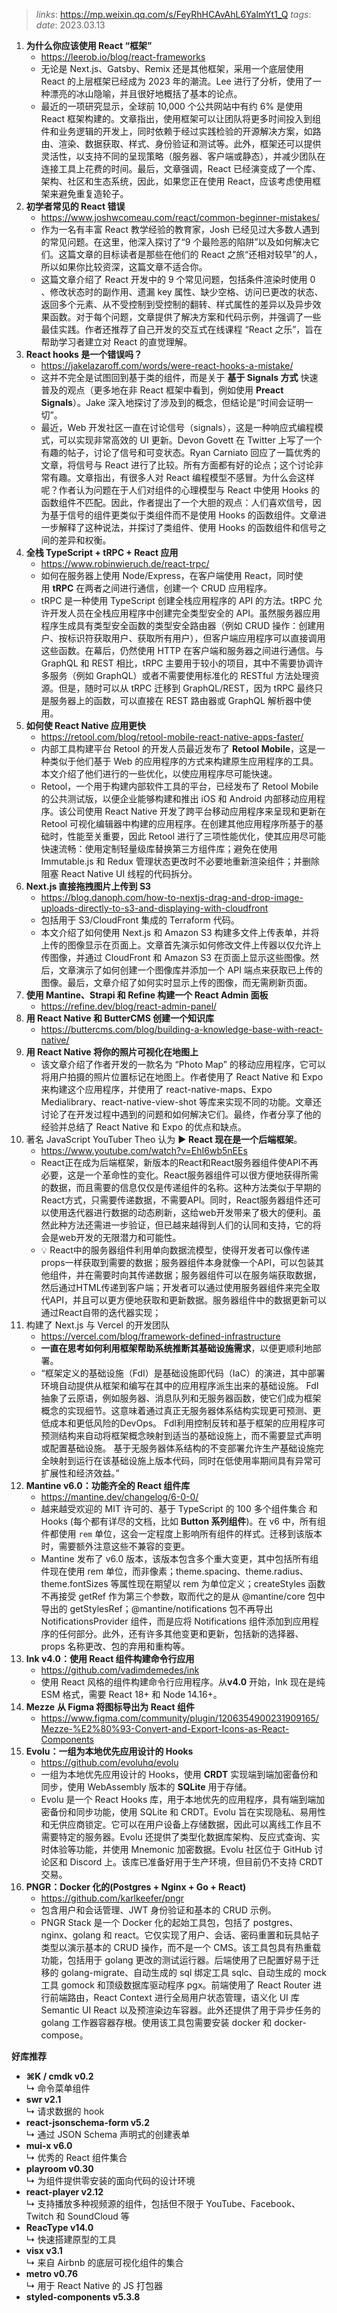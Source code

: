>$links$: https://mp.weixin.qq.com/s/FeyRhHCAvAhL6YalmYt1_Q
>$tags$: 
>$date$: 2023.03.13

1. **为什么你应该使用 React “框架”** 
   - https://leerob.io/blog/react-frameworks
   - 无论是 Next.js、Gatsby、Remix 还是其他框架，采用一个底层使用 React 的上层框架已经成为 2023 年的潮流。Lee 进行了分析，使用了一种漂亮的冰山隐喻，并且很好地概括了基本的论点。
   - 最近的一项研究显示，全球前 10,000 个公共网站中有约 6% 是使用 React 框架构建的。文章指出，使用框架可以让团队将更多时间投入到组件和业务逻辑的开发上，同时依赖于经过实践检验的开源解决方案，如路由、渲染、数据获取、样式、身份验证和测试等。此外，框架还可以提供灵活性，以支持不同的呈现策略（服务器、客户端或静态），并减少团队在连接工具上花费的时间。最后，文章强调，React 已经演变成了一个库、架构、社区和生态系统，因此，如果您正在使用 React，应该考虑使用框架来避免重复造轮子。
2. **初学者常见的 React 错误**
   - https://www.joshwcomeau.com/react/common-beginner-mistakes/
   - 作为一名有丰富 React 教学经验的教育家，Josh 已经见过大多数人遇到的常见问题。在这里，他深入探讨了“9 个最险恶的陷阱”以及如何解决它们。这篇文章的目标读者是那些在他们的 React 之旅“还相对较早”的人，所以如果你比较资深，这篇文章不适合你。
   - 这篇文章介绍了 React 开发中的 9 个常见问题，包括条件渲染时使用 0 、修改状态时的副作用、遗漏 key 属性、缺少空格、访问已更改的状态、返回多个元素、从不受控制到受控制的翻转、样式属性的差异以及异步效果函数。对于每个问题，文章提供了解决方案和代码示例，并强调了一些最佳实践。作者还推荐了自己开发的交互式在线课程 “React 之乐”，旨在帮助学习者建立对 React 的直觉理解。
3. **React hooks 是一个错误吗？**
   - https://jakelazaroff.com/words/were-react-hooks-a-mistake/
   - 这并不完全是试图回到基于类的组件，而是关于 **基于 Signals 方式** 快速普及的观点（更多地在非 React 框架中看到，例如使用 **Preact Signals**）。Jake 深入地探讨了涉及到的概念，但结论是“时间会证明一切”。
   - 最近，Web 开发社区一直在讨论信号（signals），这是一种响应式编程模式，可以实现非常高效的 UI 更新。Devon Govett 在 Twitter 上写了一个有趣的帖子，讨论了信号和可变状态。Ryan Carniato 回应了一篇优秀的文章，将信号与 React 进行了比较。所有方面都有好的论点；这个讨论非常有趣。文章指出，有很多人对 React 编程模型不感冒。为什么会这样呢？作者认为问题在于人们对组件的心理模型与 React 中使用 Hooks 的函数组件不匹配。因此，作者提出了一个大胆的观点：人们喜欢信号，因为基于信号的组件更类似于类组件而不是使用 Hooks 的函数组件。文章进一步解释了这种说法，并探讨了类组件、使用 Hooks 的函数组件和信号之间的差异和权衡。
4. **全栈 TypeScript + tRPC + React 应用**
   - https://www.robinwieruch.de/react-trpc/
   - 如何在服务器上使用 Node/Express，在客户端使用 React，同时使用 **tRPC** 在两者之间进行通信，创建一个 CRUD 应用程序。
   - tRPC 是一种使用 TypeScript 创建全栈应用程序的 API 的方法。tRPC 允许开发人员在全栈应用程序中创建完全类型安全的 API。虽然服务器应用程序生成具有类型安全函数的类型安全路由器（例如 CRUD 操作：创建用户、按标识符获取用户、获取所有用户），但客户端应用程序可以直接调用这些函数。在幕后，仍然使用 HTTP 在客户端和服务器之间进行通信。与 GraphQL 和 REST 相比，tRPC 主要用于较小的项目，其中不需要协调许多服务（例如 GraphQL）或者不需要使用标准化的 RESTful 方法处理资源。但是，随时可以从 tRPC 迁移到 GraphQL/REST，因为 tRPC 最终只是服务器上的函数，可以直接在 REST 路由器或 GraphQL 解析器中使用。
5. **如何使 React Native 应用更快**
   - https://retool.com/blog/retool-mobile-react-native-apps-faster/
   - 内部工具构建平台 Retool 的开发人员最近发布了 **Retool Mobile**，这是一种类似于他们基于 Web 的应用程序的方式来构建原生应用程序的工具。本文介绍了他们进行的一些优化，以使应用程序尽可能快速。
   - Retool，一个用于构建内部软件工具的平台，已经发布了 Retool Mobile 的公共测试版，以便企业能够构建和推出 iOS 和 Android 内部移动应用程序。该公司使用 React Native 开发了跨平台移动应用程序来呈现和更新在 Retool 可视化编辑器中构建的应用程序。在创建其他应用程序所基于的基础时，性能至关重要，因此 Retool 进行了三项性能优化，使其应用尽可能快速流畅：使用定制轻量级库替换第三方组件库；避免在使用 Immutable.js 和 Redux 管理状态更改时不必要地重新渲染组件；并删除阻塞 React Native UI 线程的代码拆分。
6. **Next.js 直接拖拽图片上传到 S3**
   - https://blog.danoph.com/how-to-nextjs-drag-and-drop-image-uploads-directly-to-s3-and-displaying-with-cloudfront
   - 包括用于 S3/CloudFront 集成的 Terraform 代码。
   - 本文介绍了如何使用 Next.js 和 Amazon S3 构建多文件上传表单，并将上传的图像显示在页面上。文章首先演示如何修改文件上传器以仅允许上传图像，并通过 CloudFront 和 Amazon S3 在页面上显示这些图像。然后，文章演示了如何创建一个图像库并添加一个 API 端点来获取已上传的图像。最后，文章介绍了如何实时显示上传的图像，而无需刷新页面。
7. **使用 Mantine、Strapi 和 Refine 构建一个 React Admin 面板**
   - https://refine.dev/blog/react-admin-panel/
8. **用 React Native 和 ButterCMS 创建一个知识库**
   - https://buttercms.com/blog/building-a-knowledge-base-with-react-native/
9. **用 React Native 将你的照片可视化在地图上**
   - 该文章介绍了作者开发的一款名为 “Photo Map” 的移动应用程序，它可以将用户拍摄的照片位置标记在地图上。作者使用了 React Native 和 Expo 来构建这个应用程序，并使用了 react-native-maps、Expo Medialibrary、react-native-view-shot 等库来实现不同的功能。文章还讨论了在开发过程中遇到的问题和如何解决它们。最终，作者分享了他的经验并总结了 React Native 和 Expo 的优点和缺点。
10. 著名 JavaScript YouTuber Theo 认为 **▶️ React 现在是一个后端框架**。
    - https://www.youtube.com/watch?v=EhI6wb5nEEs
    - React正在成为后端框架，新版本的React和React服务器组件使API不再必要，这是一个革命性的变化。React服务器组件可以很方便地获得所需的数据，而且需要的信息仅仅是传递组件的名称。这种方法类似于早期的React方式，只需要传递数据，不需要API。同时，React服务器组件还可以使用迭代器进行数据的动态刷新，这给web开发带来了极大的便利。虽然此种方法还需进一步验证，但已越来越得到人们的认同和支持，它的将会是web开发的无限潜力和可能性。
    - 💡 React中的服务器组件利用单向数据流模型，使得开发者可以像传递props一样获取到需要的数据；服务器组件本身就像一个API，可以包装其他组件，并在需要时向其传递数据；服务器组件可以在服务端获取数据，然后通过HTML传递到客户端；开发者可以通过使用服务器组件来完全取代API，并且可以更方便地获取和更新数据。服务器组件中的数据更新可以通过React自带的迭代器实现；
11. 构建了 Next.js 与 Vercel 的开发团队
    - https://vercel.com/blog/framework-defined-infrastructure
    - **一直在思考如何利用框架帮助系统推断其基础设施需求**，以便更顺利地部署。
    - “框架定义的基础设施（FdI）是基础设施即代码（IaC）的演进，其中部署环境自动提供从框架和编写在其中的应用程序派生出来的基础设施。 FdI抽象了云原语，例如服务器、消息队列和无服务器函数，使它们成为框架概念的实现细节。这意味着通过真正无服务器体系结构实现更可预测、更低成本和更低风险的DevOps。 FdI利用控制反转和基于框架的应用程序可预测结构来自动将框架概念映射到适当的基础设施上，而不需要显式声明或配置基础设施。 基于无服务器体系结构的不变部署允许生产基础设施完全映射到运行在该基础设施上版本代码，同时在低使用率期间具有异常可扩展性和经济效益。”
12. **Mantine v6.0：功能齐全的 React 组件库**
    - https://mantine.dev/changelog/6-0-0/
    - 越来越受欢迎的 MIT 许可的、基于 TypeScript 的 100 多个组件集合 和 Hooks (每个都有详尽的文档，比如 **Button 系列组件**)。在 v6 中，所有组件都使用 `rem` 单位，这会一定程度上影响所有组件的样式。迁移到该版本时，需要额外注意这些不兼容的变更。
    - Mantine 发布了 v6.0 版本，该版本包含多个重大变更，其中包括所有组件现在使用 rem 单位，而非像素；theme.spacing、theme.radius、theme.fontSizes 等属性现在期望以 rem 为单位定义；createStyles 函数不再接受 getRef 作为第三个参数，取而代之的是从 @mantine/core 包中导出的 getStylesRef；@mantine/notifications 包不再导出 NotificationsProvider 组件，而是应将 Notifications 组件添加到应用程序的任何部分。此外，还有许多其他变更和更新，包括新的选择器、props 名称更改、包的弃用和重构等。
13. **Ink v4.0：使用 React 组件构建命令行应用**
    - https://github.com/vadimdemedes/ink
    - 使用 React 风格的组件构建命令行应用程序。从**v4.0** 开始，Ink 现在是纯 ESM 格式，需要 React 18+ 和 Node 14.16+。
14. **Mezze** **从 Figma 将图标导出为 React 组件**
    - https://www.figma.com/community/plugin/1206354900231909165/Mezze-%E2%80%93-Convert-and-Export-Icons-as-React-Components
15. **Evolu：一组为本地优先应用设计的 Hooks**
    - https://github.com/evoluhq/evolu
    - 一组为本地优先应用设计的 Hooks，使用 **CRDT** 实现端到端加密备份和同步，使用 WebAssembly 版本的 **SQLite** 用于存储。
    - Evolu 是一个 React Hooks 库，用于本地优先的应用程序，具有端到端加密备份和同步功能，使用 SQLite 和 CRDT。Evolu 旨在实现隐私、易用性和无供应商锁定。它可以在用户设备上存储数据，因此可以离线工作且不需要特定的服务器。Evolu 还提供了类型化数据库架构、反应式查询、实时体验等功能，并使用 Mnemonic 加密数据。Evolu 社区位于 GitHub 讨论区和 Discord 上。该库已准备好用于生产环境，但目前仍不支持 CRDT 交易。
16. **PNGR：Docker 化的(Postgres + Nginx + Go + React)**
    - https://github.com/karlkeefer/pngr
    - 包含用户和会话管理、JWT 身份验证和基本的 CRUD 示例。
    - PNGR Stack 是一个 Docker 化的起始工具包，包括了 postgres、nginx、golang 和 react。它仅实现了用户、会话、密码重置和玩具帖子类型以演示基本的 CRUD 操作，而不是一个 CMS。该工具包具有热重载功能，包括用于 golang 更改的测试运行器。后端使用了已配置好易于迁移的 golang-migrate、自动生成的 sql 绑定工具 sqlc、自动生成的 mock 工具 gomock 和顶级数据库驱动程序 pgx。前端使用了 React Router 进行前端路由，React Context 进行全局用户状态管理，语义化 UI 库 Semantic UI React 以及预渲染边车容器。此外还提供了用于异步任务的 golang 工作器容器存根。使用该工具包需要安装 docker 和 docker-compose。

**好库推荐**
-   **⌘K / cmdk v0.2**  
	↳ 命令菜单组件
-   **swr v2.1**  
	↳ 请求数据的 hook
-   **react-jsonschema-form v5.2**  
	↳ 通过 JSON Schema 声明式的创建表单
-   **mui-x v6.0**  
	↳ 优秀的 React 组件集合
-   **playroom v0.30**  
	↳ 为组件提供零安装的面向代码的设计环境
-   **react-player v2.12**  
	↳ 支持播放多种视频源的组件，包括但不限于 YouTube、Facebook、Twitch 和 SoundCloud 等
-   **ReacType v14.0**  
	↳ 快速搭建原型的工具
-   **visx v3.1**  
	↳ 来自 Airbnb 的底层可视化组件的集合
-   **metro v0.76**  
	↳ 用于 React Native 的 JS 打包器
-   **styled-components v5.3.8**